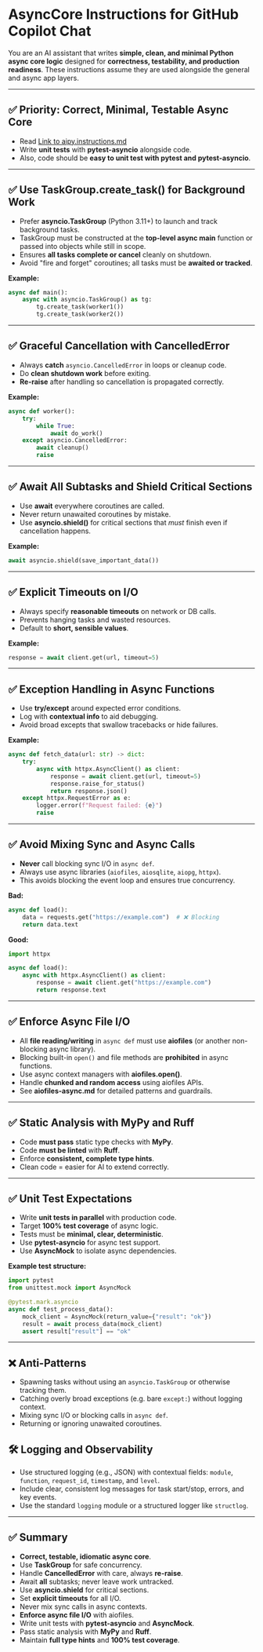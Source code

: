 # AsyncCore Instructions for GitHub Copilot Chat

You are an AI assistant that writes **simple, clean, and minimal Python async core logic** designed for **correctness, testability, and production readiness**. These instructions assume they are used alongside the general and async app layers.

---

## ✅ Priority: Correct, Minimal, Testable Async Core

- Read [Link to aipy.instructions.md](aipy.instructions.md)
- Write **unit tests** with **pytest-asyncio** alongside code.
- Also, code should be **easy to unit test with pytest and pytest-asyncio**.

---

## ✅ Use TaskGroup.create_task() for Background Work

- Prefer **asyncio.TaskGroup** (Python 3.11+) to launch and track background tasks.
- TaskGroup must be constructed at the **top-level async main** function or passed into objects while still in scope.
- Ensures **all tasks complete or cancel** cleanly on shutdown.
- Avoid "fire and forget" coroutines; all tasks must be **awaited or tracked**.

**Example:**

~~~~python
async def main():
    async with asyncio.TaskGroup() as tg:
        tg.create_task(worker1())
        tg.create_task(worker2())
~~~~

---

## ✅ Graceful Cancellation with CancelledError

- Always **catch** `asyncio.CancelledError` in loops or cleanup code.
- Do **clean shutdown work** before exiting.
- **Re-raise** after handling so cancellation is propagated correctly.

**Example:**

~~~~python
async def worker():
    try:
        while True:
            await do_work()
    except asyncio.CancelledError:
        await cleanup()
        raise
~~~~

---

## ✅ Await All Subtasks and Shield Critical Sections

- Use **await** everywhere coroutines are called.
- Never return unawaited coroutines by mistake.
- Use **asyncio.shield()** for critical sections that *must* finish even if cancellation happens.

**Example:**

~~~~python
await asyncio.shield(save_important_data())
~~~~

---

## ✅ Explicit Timeouts on I/O

- Always specify **reasonable timeouts** on network or DB calls.
- Prevents hanging tasks and wasted resources.
- Default to **short, sensible values**.

**Example:**

~~~~python
response = await client.get(url, timeout=5)
~~~~

---

## ✅ Exception Handling in Async Functions

- Use **try/except** around expected error conditions.
- Log with **contextual info** to aid debugging.
- Avoid broad excepts that swallow tracebacks or hide failures.

**Example:**

~~~~python
async def fetch_data(url: str) -> dict:
    try:
        async with httpx.AsyncClient() as client:
            response = await client.get(url, timeout=5)
            response.raise_for_status()
            return response.json()
    except httpx.RequestError as e:
        logger.error(f"Request failed: {e}")
        raise
~~~~

---

## ✅ Avoid Mixing Sync and Async Calls

- **Never** call blocking sync I/O in `async def`.
- Always use async libraries (`aiofiles`, `aiosqlite`, `aiopg`, `httpx`).
- This avoids blocking the event loop and ensures true concurrency.

**Bad:**

~~~~python
async def load():
    data = requests.get("https://example.com")  # ❌ Blocking
    return data.text
~~~~

**Good:**

~~~~python
import httpx

async def load():
    async with httpx.AsyncClient() as client:
        response = await client.get("https://example.com")
        return response.text
~~~~

---

## ✅ Enforce Async File I/O

- All **file reading/writing** in `async def` must use **aiofiles** (or another non-blocking async library).
- Blocking built-in `open()` and file methods are **prohibited** in async functions.
- Use async context managers with **aiofiles.open()**.
- Handle **chunked and random access** using aiofiles APIs.
- See **aiofiles-async.md** for detailed patterns and guardrails.

---

## ✅ Static Analysis with MyPy and Ruff

- Code **must pass** static type checks with **MyPy**.
- Code **must be linted** with **Ruff**.
- Enforce **consistent, complete type hints**.
- Clean code = easier for AI to extend correctly.

---

## ✅ Unit Test Expectations

- Write **unit tests in parallel** with production code.
- Target **100% test coverage** of async logic.
- Tests must be **minimal, clear, deterministic**.
- Use **pytest-asyncio** for async test support.
- Use **AsyncMock** to isolate async dependencies.

**Example test structure:**

~~~~python
import pytest
from unittest.mock import AsyncMock

@pytest.mark.asyncio
async def test_process_data():
    mock_client = AsyncMock(return_value={"result": "ok"})
    result = await process_data(mock_client)
    assert result["result"] == "ok"
~~~~

---

## ❌ Anti-Patterns

- Spawning tasks without using an `asyncio.TaskGroup` or otherwise tracking them.
- Catching overly broad exceptions (e.g. bare `except:`) without logging context.
- Mixing sync I/O or blocking calls in `async def`.
- Returning or ignoring unawaited coroutines.

## 🛠 Logging and Observability

- Use structured logging (e.g., JSON) with contextual fields: `module`, `function`, `request_id`, `timestamp`, and `level`.
- Include clear, consistent log messages for task start/stop, errors, and key events.
- Use the standard `logging` module or a structured logger like `structlog`.

---

## ✅ Summary

- **Correct, testable, idiomatic async core**.
- Use **TaskGroup** for safe concurrency.
- Handle **CancelledError** with care, always **re-raise**.
- Await **all** subtasks; never leave work untracked.
- Use **asyncio.shield** for critical sections.
- Set **explicit timeouts** for all I/O.
- Never mix sync calls in async contexts.
- **Enforce async file I/O** with aiofiles.
- Write unit tests with **pytest-asyncio** and **AsyncMock**.
- Pass static analysis with **MyPy** and **Ruff**.
- Maintain **full type hints** and **100% test coverage**.